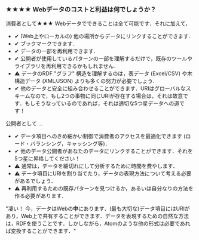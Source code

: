 ### <span class="stars-inline">&#x2605;&#x2605;&#x2605;&#x2605;</span> Webデータのコストと利益は何でしょうか？

消費者として<span class="stars-inline">&#x2605;&#x2605;&#x2605;</span> Webデータでできることは全て可能です．それに加えて，

- &#10004; (Web上やローカルの) 他の場所からデータにリンクすることができます．
- &#10004; ブックマークできます．
- &#10004; データの一部を再利用できます．
- &#10004; 公開者が使用しているパターンの一部を理解するだけで，既存のツールやライブラリを再利用できるかもしれません．
- &#9888; データのRDF "グラフ" 構造を理解するのは，表データ (Excel/CSV) や木構造データ (XML/JSON) よりも多くの努力が必要でしょう．
- &#10004; 他のデータと安全に組み合わせることができます．URIはグローバルなスキームなので，もし2つの事物に同じURIが存在する場合は，それは故意です．もしそうなっているのであれば，それは適切な5つ星データへの道です！

公開者として &hellip;

- &#10004; データ項目へのきめ細かい制御で消費者のアクセスを最適化できます (ロード・バランシング，キャッシング等)．
- &#10004; 他のデータ公開者があなたのデータにリンクすることができます．それを5つ星に昇格してください！
- &#9888; 通常は，データを細切れにして分析するために時間を費やします．
- &#9888; データ項目にURIを割り当てたり，データの表現方法について考える必要があるでしょう．
- &#9888; 再利用するための既存パターンを見つけるか，あるいは自分なりの方法を作る必要があります．

"凄い！ 今，データはWebの**中**にあります．(最も大切な)データ項目にはURIがあり，Web上で共有することができます．データを表現するための自然な方法は，RDFを使うことです．しかしながら，Atomのような他の形式は必要であれば変換することができます．"
